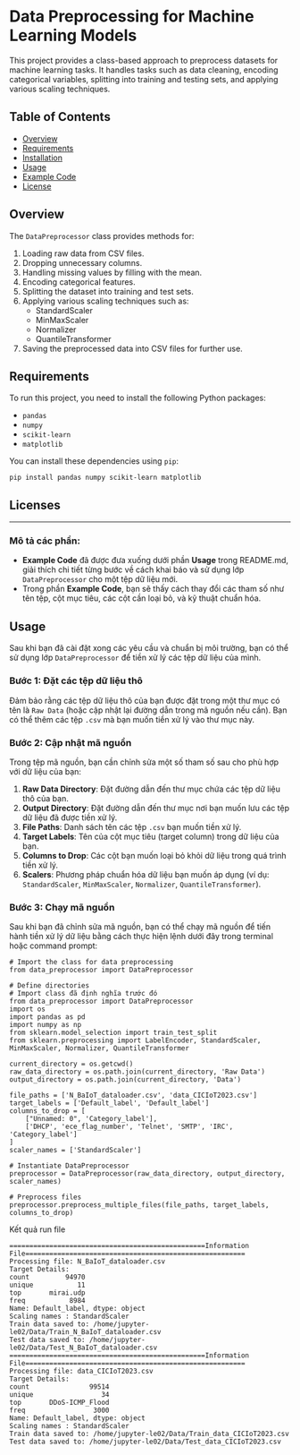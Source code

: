# Data Preprocessing for Machine Learning Models

This project provides a class-based approach to preprocess datasets for machine learning tasks. It handles tasks such as data cleaning, encoding categorical variables, splitting into training and testing sets, and applying various scaling techniques.

## Table of Contents
- [Overview](#overview)
- [Requirements](#requirements)
- [Installation](#installation)
- [Usage](#usage)
- [Example Code](#example-code)
- [License](#license)

## Overview

The `DataPreprocessor` class provides methods for:
1. Loading raw data from CSV files.
2. Dropping unnecessary columns.
3. Handling missing values by filling with the mean.
4. Encoding categorical features.
5. Splitting the dataset into training and test sets.
6. Applying various scaling techniques such as:
   - StandardScaler
   - MinMaxScaler
   - Normalizer
   - QuantileTransformer
7. Saving the preprocessed data into CSV files for further use.

## Requirements

To run this project, you need to install the following Python packages:

- `pandas`
- `numpy`
- `scikit-learn`
- `matplotlib`

You can install these dependencies using `pip`:

```
pip install pandas numpy scikit-learn matplotlib
```

## Licenses
---

### Mô tả các phần:

- **Example Code** đã được đưa xuống dưới phần **Usage** trong README.md, giải thích chi tiết từng bước về cách khai báo và sử dụng lớp `DataPreprocessor` cho một tệp dữ liệu mới.
- Trong phần **Example Code**, bạn sẽ thấy cách thay đổi các tham số như tên tệp, cột mục tiêu, các cột cần loại bỏ, và kỹ thuật chuẩn hóa.

## Usage

Sau khi bạn đã cài đặt xong các yêu cầu và chuẩn bị môi trường, bạn có thể sử dụng lớp `DataPreprocessor` để tiền xử lý các tệp dữ liệu của mình.

### Bước 1: Đặt các tệp dữ liệu thô

Đảm bảo rằng các tệp dữ liệu thô của bạn được đặt trong một thư mục có tên là `Raw Data` (hoặc cập nhật lại đường dẫn trong mã nguồn nếu cần). Bạn có thể thêm các tệp `.csv` mà bạn muốn tiền xử lý vào thư mục này.

### Bước 2: Cập nhật mã nguồn

Trong tệp mã nguồn, bạn cần chỉnh sửa một số tham số sau cho phù hợp với dữ liệu của bạn:

1. **Raw Data Directory**: Đặt đường dẫn đến thư mục chứa các tệp dữ liệu thô của bạn.
2. **Output Directory**: Đặt đường dẫn đến thư mục nơi bạn muốn lưu các tệp dữ liệu đã được tiền xử lý.
3. **File Paths**: Danh sách tên các tệp `.csv` bạn muốn tiền xử lý.
4. **Target Labels**: Tên của cột mục tiêu (target column) trong dữ liệu của bạn.
5. **Columns to Drop**: Các cột bạn muốn loại bỏ khỏi dữ liệu trong quá trình tiền xử lý.
6. **Scalers**: Phương pháp chuẩn hóa dữ liệu bạn muốn áp dụng (ví dụ: `StandardScaler`, `MinMaxScaler`, `Normalizer`, `QuantileTransformer`).

### Bước 3: Chạy mã nguồn

Sau khi bạn đã chỉnh sửa mã nguồn, bạn có thể chạy mã nguồn để tiến hành tiền xử lý dữ liệu bằng cách thực hiện lệnh dưới đây trong terminal hoặc command prompt:

```
# Import the class for data preprocessing
from data_preprocessor import DataPreprocessor

# Define directories
# Import class đã định nghĩa trước đó
from data_preprocessor import DataPreprocessor
import os
import pandas as pd
import numpy as np
from sklearn.model_selection import train_test_split
from sklearn.preprocessing import LabelEncoder, StandardScaler, MinMaxScaler, Normalizer, QuantileTransformer

current_directory = os.getcwd()
raw_data_directory = os.path.join(current_directory, 'Raw Data')
output_directory = os.path.join(current_directory, 'Data')

file_paths = ['N_BaIoT_dataloader.csv', 'data_CICIoT2023.csv']
target_labels = ['Default_label', 'Default_label']
columns_to_drop = [
    ["Unnamed: 0", 'Category_label'],
    ['DHCP', 'ece_flag_number', 'Telnet', 'SMTP', 'IRC', 'Category_label']
]
scaler_names = ['StandardScaler']

# Instantiate DataPreprocessor
preprocessor = DataPreprocessor(raw_data_directory, output_directory, scaler_names)

# Preprocess files
preprocessor.preprocess_multiple_files(file_paths, target_labels, columns_to_drop)

```
Kết quả run file
```
=================================================Information File=======================================================
Processing file: N_BaIoT_dataloader.csv
Target Details:
count         94970
unique           11
top       mirai.udp
freq           8984
Name: Default_label, dtype: object
Scaling names : StandardScaler
Train data saved to: /home/jupyter-le02/Data/Train_N_BaIoT_dataloader.csv
Test data saved to: /home/jupyter-le02/Data/Test_N_BaIoT_dataloader.csv
=================================================Information File=======================================================
Processing file: data_CICIoT2023.csv
Target Details:
count               99514
unique                 34
top       DDoS-ICMP_Flood
freq                 3000
Name: Default_label, dtype: object
Scaling names : StandardScaler
Train data saved to: /home/jupyter-le02/Data/Train_data_CICIoT2023.csv
Test data saved to: /home/jupyter-le02/Data/Test_data_CICIoT2023.csv
```
